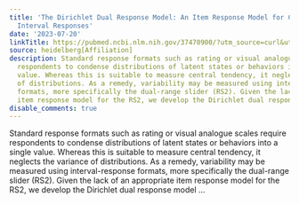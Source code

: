 ```yaml
---
title: 'The Dirichlet Dual Response Model: An Item Response Model for Continuous Bounded
  Interval Responses'
date: '2023-07-20'
linkTitle: https://pubmed.ncbi.nlm.nih.gov/37470900/?utm_source=curl&utm_medium=rss&utm_campaign=pubmed-2&utm_content=1FakS-2QOkCT8HsMOQP1bCRQ4YzyumYOmxmF0moLsQ3dFB1E9V&fc=20220326224207&ff=20230720211418&v=2.17.9.post6+86293ac
source: heidelberg[Affiliation]
description: Standard response formats such as rating or visual analogue scales require
  respondents to condense distributions of latent states or behaviors into a single
  value. Whereas this is suitable to measure central tendency, it neglects the variance
  of distributions. As a remedy, variability may be measured using interval-response
  formats, more specifically the dual-range slider (RS2). Given the lack of an appropriate
  item response model for the RS2, we develop the Dirichlet dual response model ...
disable_comments: true
---
```

Standard response formats such as rating or visual analogue scales require respondents to condense distributions of latent states or behaviors into a single value. Whereas this is suitable to measure central tendency, it neglects the variance of distributions. As a remedy, variability may be measured using interval-response formats, more specifically the dual-range slider (RS2). Given the lack of an appropriate item response model for the RS2, we develop the Dirichlet dual response model ...